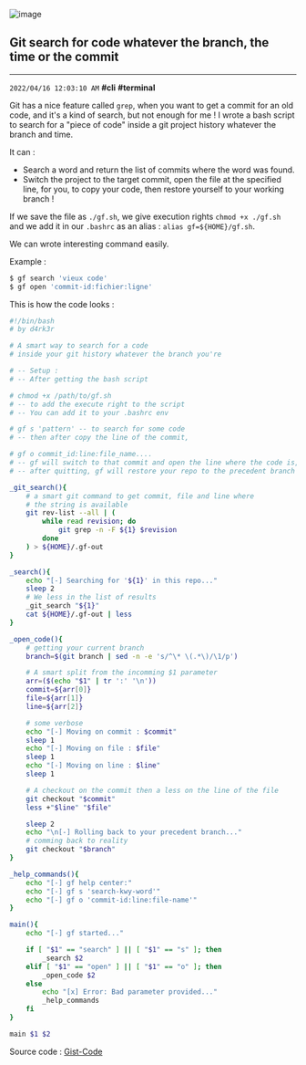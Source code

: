 ![image](https://dev-to-uploads.s3.amazonaws.com/uploads/articles/xo5l2448mxa8beq1l4o5.jpeg)

## Git search for code whatever the branch, the time or the commit
-----------
`2022/04/16 12:03:10 AM` **#cli** **#terminal**

Git has a nice feature called `grep`, when you want to get a commit for an old code, and it's a kind of search, but not enough for me !
I wrote a bash script to search for a "piece of code" inside a git project history whatever the branch and time.

It can :
- Search a word and return the list of commits where the word was found.
- Switch the project to the target commit, open the file at the specified line, for you, to copy your code, then restore yourself to your working branch !

If we save the file as `./gf.sh`, we give execution rights `chmod +x ./gf.sh` and we add it in our `.bashrc` as an alias : `alias gf=${HOME}/gf.sh`.

We can wrote interesting command easily.

Example :
```bash
$ gf search 'vieux code'
$ gf open 'commit-id:fichier:ligne'
```

This is how the code looks :
```bash
#!/bin/bash
# by d4rk3r

# A smart way to search for a code
# inside your git history whatever the branch you're

# -- Setup :
# -- After getting the bash script

# chmod +x /path/to/gf.sh
# -- to add the execute right to the script
# -- You can add it to your .bashrc env

# gf s 'pattern' -- to search for some code
# -- then after copy the line of the commit,

# gf o commit_id:line:file_name....
# -- gf will switch to that commit and open the line where the code is,
# -- after quitting, gf will restore your repo to the precedent branch where you were working

_git_search(){
    # a smart git command to get commit, file and line where
    # the string is available
    git rev-list --all | (
        while read revision; do
            git grep -n -F ${1} $revision
        done
    ) > ${HOME}/.gf-out
}

_search(){
    echo "[-] Searching for '${1}' in this repo..."
    sleep 2
    # We less in the list of results
    _git_search "${1}"
    cat ${HOME}/.gf-out | less
}

_open_code(){
    # getting your current branch
    branch=$(git branch | sed -n -e 's/^\* \(.*\)/\1/p')

    # A smart split from the incomming $1 parameter
    arr=($(echo "$1" | tr ':' '\n'))
    commit=${arr[0]}
    file=${arr[1]}
    line=${arr[2]}

    # some verbose
    echo "[-] Moving on commit : $commit"
    sleep 1
    echo "[-] Moving on file : $file"
    sleep 1
    echo "[-] Moving on line : $line"
    sleep 1

    # A checkout on the commit then a less on the line of the file
    git checkout "$commit"
    less +"$line" "$file"

    sleep 2
    echo "\n[-] Rolling back to your precedent branch..."
    # comming back to reality
    git checkout "$branch"
}

_help_commands(){
    echo "[-] gf help center:"
    echo "[-] gf s 'search-kwy-word'"
    echo "[-] gf o 'commit-id:line:file-name'"
}

main(){
    echo "[-] gf started..."

    if [ "$1" == "search" ] || [ "$1" == "s" ]; then
        _search $2
    elif [ "$1" == "open" ] || [ "$1" == "o" ]; then
        _open_code $2
    else
        echo "[x] Error: Bad parameter provided..."
        _help_commands
    fi
}

main $1 $2
```

Source code : [Gist-Code](https://gist.github.com/Sanix-Darker/e571c1fdc2d0a5ecdb9959fecaa3416a)

<script src="https://utteranc.es/client.js" repo="sanix-darker/sanixdk.xyz" issue-term="how-to-search-for-code-whatever-branch-time-or-commit" theme="github-dark" crossorigin="anonymous" async></script>
